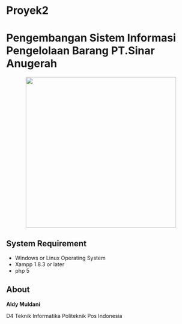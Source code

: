 # Proyek2

# Pengembangan Sistem Informasi Pengelolaan Barang PT.Sinar Anugerah 

<p align="center">
  <img src="Img/GIS.jpg" width="400px">
</p>

## System Requirement
* Windows or Linux Operating System
* Xampp 1.8.3 or later
* php 5

## About
**Aldy Muldani**

D4 Teknik Informatika Politeknik Pos Indonesia
